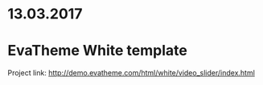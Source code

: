 # 13.03.2017

# EvaTheme White template
Project link:
http://demo.evatheme.com/html/white/video_slider/index.html
